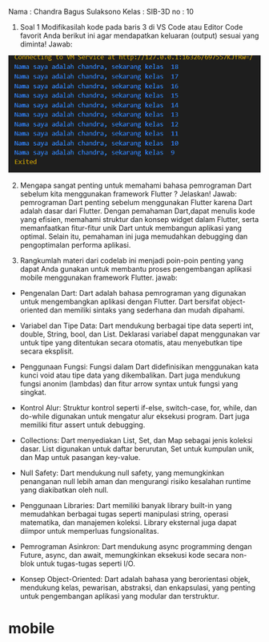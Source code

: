 Nama : Chandra Bagus Sulaksono
Kelas : SIB-3D
no : 10

1. Soal 1
Modifikasilah kode pada baris 3 di VS Code atau Editor Code favorit Anda berikut ini agar mendapatkan keluaran (output) sesuai yang diminta!
Jawab:
<img  src = "soal1.png">

2. Mengapa sangat penting untuk memahami bahasa pemrograman Dart sebelum kita menggunakan framework Flutter ? Jelaskan!
Jawab:
pemrograman Dart penting sebelum menggunakan Flutter karena Dart adalah dasar dari Flutter. Dengan pemahaman Dart,dapat menulis kode yang efisien, memahami struktur dan konsep widget dalam Flutter, serta memanfaatkan fitur-fitur unik Dart untuk membangun aplikasi yang optimal. Selain itu, pemahaman ini juga memudahkan debugging dan pengoptimalan performa aplikasi.

3. Rangkumlah materi dari codelab ini menjadi poin-poin penting yang dapat Anda gunakan untuk membantu proses pengembangan aplikasi mobile menggunakan framework Flutter.
jawab:

- Pengenalan Dart:
Dart adalah bahasa pemrograman yang digunakan untuk mengembangkan aplikasi dengan Flutter. Dart bersifat object-oriented dan memiliki sintaks yang sederhana dan mudah dipahami.

- Variabel dan Tipe Data:
Dart mendukung berbagai tipe data seperti int, double, String, bool, dan List. Deklarasi variabel dapat menggunakan var untuk tipe yang ditentukan secara otomatis, atau menyebutkan tipe secara eksplisit.

- Penggunaan Fungsi:
Fungsi dalam Dart didefinisikan menggunakan kata kunci void atau tipe data yang dikembalikan. Dart juga mendukung fungsi anonim (lambdas) dan fitur arrow syntax untuk fungsi yang singkat.

- Kontrol Alur:
Struktur kontrol seperti if-else, switch-case, for, while, dan do-while digunakan untuk mengatur alur eksekusi program. Dart juga memiliki fitur assert untuk debugging.

- Collections:
Dart menyediakan List, Set, dan Map sebagai jenis koleksi dasar. List digunakan untuk daftar berurutan, Set untuk kumpulan unik, dan Map untuk pasangan key-value.

- Null Safety:
Dart mendukung null safety, yang memungkinkan penanganan null lebih aman dan mengurangi risiko kesalahan runtime yang diakibatkan oleh null.

- Penggunaan Libraries:
Dart memiliki banyak library built-in yang memudahkan berbagai tugas seperti manipulasi string, operasi matematika, dan manajemen koleksi. Library eksternal juga dapat diimpor untuk memperluas fungsionalitas.

- Pemrograman Asinkron:
Dart mendukung async programming dengan Future, async, dan await, memungkinkan eksekusi kode secara non-blok untuk tugas-tugas seperti I/O.

- Konsep Object-Oriented:
Dart adalah bahasa yang berorientasi objek, mendukung kelas, pewarisan, abstraksi, dan enkapsulasi, yang penting untuk pengembangan aplikasi yang modular dan terstruktur.

# mobile